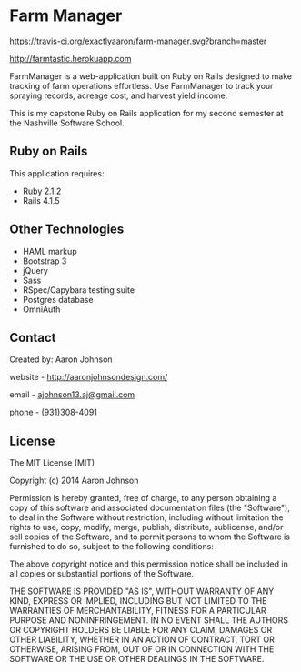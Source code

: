 Farm Manager
================

https://travis-ci.org/exactlyaaron/farm-manager.svg?branch=master

http://farmtastic.herokuapp.com

FarmManager is a web-application built on Ruby on Rails designed to make tracking of farm operations effortless. Use FarmManager to track your spraying records, acreage cost, and harvest yield income.

This is my capstone Ruby on Rails application for my second semester at the Nashville Software School.


Ruby on Rails
-------------

This application requires:

- Ruby 2.1.2
- Rails 4.1.5

Other Technologies
------------------
* HAML markup
* Bootstrap 3
* jQuery
* Sass
* RSpec/Capybara testing suite
* Postgres database
* OmniAuth


Contact
-------
Created by: Aaron Johnson

website - http://aaronjohnsondesign.com/

email - ajohnson13.aj@gmail.com

phone - (931)308-4091

License
-------
The MIT License (MIT)

Copyright (c) 2014 Aaron Johnson

Permission is hereby granted, free of charge, to any person obtaining a copy of this software and associated documentation files (the "Software"), to deal in the Software without restriction, including without limitation the rights to use, copy, modify, merge, publish, distribute, sublicense, and/or sell copies of the Software, and to permit persons to whom the Software is furnished to do so, subject to the following conditions:

The above copyright notice and this permission notice shall be included in all copies or substantial portions of the Software.

THE SOFTWARE IS PROVIDED "AS IS", WITHOUT WARRANTY OF ANY KIND, EXPRESS OR IMPLIED, INCLUDING BUT NOT LIMITED TO THE WARRANTIES OF MERCHANTABILITY, FITNESS FOR A PARTICULAR PURPOSE AND NONINFRINGEMENT. IN NO EVENT SHALL THE AUTHORS OR COPYRIGHT HOLDERS BE LIABLE FOR ANY CLAIM, DAMAGES OR OTHER LIABILITY, WHETHER IN AN ACTION OF CONTRACT, TORT OR OTHERWISE, ARISING FROM, OUT OF OR IN CONNECTION WITH THE SOFTWARE OR THE USE OR OTHER DEALINGS IN THE SOFTWARE.

